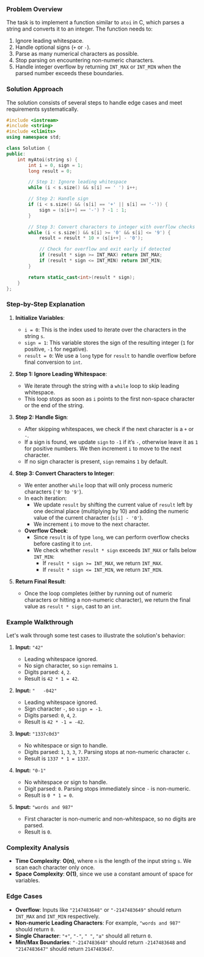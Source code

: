 ### Problem Overview

The task is to implement a function similar to `atoi` in C, which parses a string and converts it to an integer. The function needs to:

1. Ignore leading whitespace.
2. Handle optional signs (`+` or `-`).
3. Parse as many numerical characters as possible.
4. Stop parsing on encountering non-numeric characters.
5. Handle integer overflow by returning `INT_MAX` or `INT_MIN` when the parsed number exceeds these boundaries.

### Solution Approach

The solution consists of several steps to handle edge cases and meet requirements systematically.

```cpp
#include <iostream>
#include <string>
#include <climits>
using namespace std;

class Solution {
public:
    int myAtoi(string s) {
        int i = 0, sign = 1;
        long result = 0;

        // Step 1: Ignore leading whitespace
        while (i < s.size() && s[i] == ' ') i++;

        // Step 2: Handle sign
        if (i < s.size() && (s[i] == '+' || s[i] == '-')) {
            sign = (s[i++] == '-') ? -1 : 1;
        }

        // Step 3: Convert characters to integer with overflow checks
        while (i < s.size() && s[i] >= '0' && s[i] <= '9') {
            result = result * 10 + (s[i++] - '0');

            // Check for overflow and exit early if detected
            if (result * sign >= INT_MAX) return INT_MAX;
            if (result * sign <= INT_MIN) return INT_MIN;
        }

        return static_cast<int>(result * sign);
    }
};
```

### Step-by-Step Explanation

1. **Initialize Variables**:

   - `i = 0`: This is the index used to iterate over the characters in the string `s`.
   - `sign = 1`: This variable stores the sign of the resulting integer (`1` for positive, `-1` for negative).
   - `result = 0`: We use a `long` type for `result` to handle overflow before final conversion to `int`.

2. **Step 1: Ignore Leading Whitespace**:

   - We iterate through the string with a `while` loop to skip leading whitespace.
   - This loop stops as soon as `i` points to the first non-space character or the end of the string.

3. **Step 2: Handle Sign**:

   - After skipping whitespaces, we check if the next character is a `+` or `-`.
   - If a sign is found, we update `sign` to `-1` if it’s `-`, otherwise leave it as `1` for positive numbers. We then increment `i` to move to the next character.
   - If no sign character is present, `sign` remains `1` by default.

4. **Step 3: Convert Characters to Integer**:

   - We enter another `while` loop that will only process numeric characters (`'0'` to `'9'`).
   - In each iteration:
     - We update `result` by shifting the current value of `result` left by one decimal place (multiplying by 10) and adding the numeric value of the current character (`s[i] - '0'`).
     - We increment `i` to move to the next character.
   - **Overflow Check**:
     - Since `result` is of type `long`, we can perform overflow checks before casting it to `int`.
     - We check whether `result * sign` exceeds `INT_MAX` or falls below `INT_MIN`:
       - If `result * sign >= INT_MAX`, we return `INT_MAX`.
       - If `result * sign <= INT_MIN`, we return `INT_MIN`.

5. **Return Final Result**:
   - Once the loop completes (either by running out of numeric characters or hitting a non-numeric character), we return the final value as `result * sign`, cast to an `int`.

### Example Walkthrough

Let's walk through some test cases to illustrate the solution's behavior:

1. **Input:** `"42"`

   - Leading whitespace ignored.
   - No sign character, so `sign` remains `1`.
   - Digits parsed: `4`, `2`.
   - Result is `42 * 1 = 42`.

2. **Input:** `"   -042"`

   - Leading whitespace ignored.
   - Sign character `-`, so `sign = -1`.
   - Digits parsed: `0`, `4`, `2`.
   - Result is `42 * -1 = -42`.

3. **Input:** `"1337c0d3"`

   - No whitespace or sign to handle.
   - Digits parsed: `1`, `3`, `3`, `7`. Parsing stops at non-numeric character `c`.
   - Result is `1337 * 1 = 1337`.

4. **Input:** `"0-1"`

   - No whitespace or sign to handle.
   - Digit parsed: `0`. Parsing stops immediately since `-` is non-numeric.
   - Result is `0 * 1 = 0`.

5. **Input:** `"words and 987"`
   - First character is non-numeric and non-whitespace, so no digits are parsed.
   - Result is `0`.

### Complexity Analysis

- **Time Complexity**: **O(n)**, where `n` is the length of the input string `s`. We scan each character only once.
- **Space Complexity**: **O(1)**, since we use a constant amount of space for variables.

### Edge Cases

- **Overflow**: Inputs like `"2147483648"` or `"-2147483649"` should return `INT_MAX` and `INT_MIN` respectively.
- **Non-numeric Leading Characters**: For example, `"words and 987"` should return `0`.
- **Single Character**: `"+"`, `"-"`, `" "`, `"a"` should all return `0`.
- **Min/Max Boundaries**: `"-2147483648"` should return `-2147483648` and `"2147483647"` should return `2147483647`.
